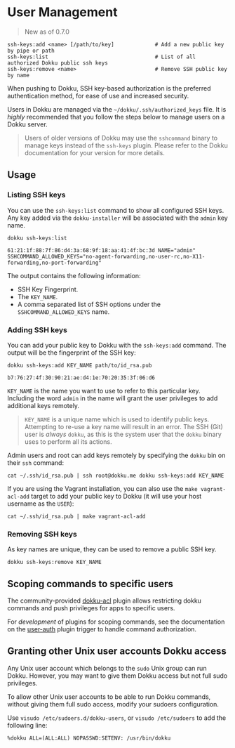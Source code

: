 # User Management

> New as of 0.7.0

```
ssh-keys:add <name> [/path/to/key]             # Add a new public key by pipe or path
ssh-keys:list                                  # List of all authorized Dokku public ssh keys
ssh-keys:remove <name>                         # Remove SSH public key by name
```

When pushing to Dokku, SSH key-based authorization is the preferred authentication method, for ease of use and increased security.

Users in Dokku are managed via the `~/dokku/.ssh/authorized_keys` file. It is *highly* recommended that you follow the steps below to manage users on a Dokku server.

> Users of older versions of Dokku may use the `sshcommand` binary to manage keys instead of the `ssh-keys` plugin. Please refer to the Dokku documentation for your version for more details.

## Usage

### Listing SSH keys

You can use the `ssh-keys:list` command to show all configured SSH keys. Any key added via the `dokku-installer` will be associated with the `admin` key name.

```shell
dokku ssh-keys:list
```

```
61:21:1f:88:7f:86:d4:3a:68:9f:18:aa:41:4f:bc:3d NAME="admin" SSHCOMMAND_ALLOWED_KEYS="no-agent-forwarding,no-user-rc,no-X11-forwarding,no-port-forwarding"
```

The output contains the following information:

- SSH Key Fingerprint.
- The `KEY_NAME`.
- A comma separated list of SSH options under the `SSHCOMMAND_ALLOWED_KEYS` name.

### Adding SSH keys

You can add your public key to Dokku with the `ssh-keys:add` command. The output will be the fingerprint of the SSH key:

```shell
dokku ssh-keys:add KEY_NAME path/to/id_rsa.pub
```

```
b7:76:27:4f:30:90:21:ae:d4:1e:70:20:35:3f:06:d6
```

`KEY_NAME` is the name you want to use to refer to this particular key. Including the word `admin` in the name will grant the user privileges to add additional keys remotely.

> `KEY_NAME` is a unique name which is used to identify public keys. Attempting to re-use a key name will result in an error. The SSH (Git) user is *always* `dokku`, as this is the system user that the `dokku` binary uses to perform all its actions.

Admin users and root can add keys remotely by specifying the `dokku` bin on their `ssh` command:

```shell
cat ~/.ssh/id_rsa.pub | ssh root@dokku.me dokku ssh-keys:add KEY_NAME
```

If you are using the Vagrant installation, you can also use the `make vagrant-acl-add` target to add your public key to Dokku (it will use your host username as the `USER`):

```shell
cat ~/.ssh/id_rsa.pub | make vagrant-acl-add
```

### Removing SSH keys

As key names are unique, they can be used to remove a public SSH key.

```SHELL
dokku ssh-keys:remove KEY_NAME
```

## Scoping commands to specific users

The community-provided [dokku-acl](https://github.com/dokku-community/dokku-acl) plugin allows restricting dokku commands and push privileges for apps to specific users.

For *development* of plugins for scoping commands, see the documentation on the [user-auth](/docs/development/plugin-triggers.md#user-auth) plugin trigger to handle command authorization.

## Granting other Unix user accounts Dokku access

Any Unix user account which belongs to the `sudo` Unix group can run Dokku.  However, you may want to give them Dokku access but not full sudo privileges.

To allow other Unix user accounts to be able to run Dokku commands, without giving them full sudo access, modify your sudoers configuration.

Use `visudo /etc/sudoers.d/dokku-users`, or `visudo /etc/sudoers` to add the following line:

```
%dokku ALL=(ALL:ALL) NOPASSWD:SETENV: /usr/bin/dokku
```

